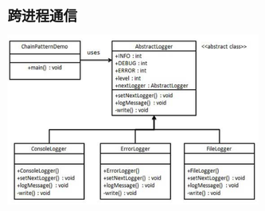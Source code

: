# 跨进程通信

![&#x8DE8;&#x8FDB;&#x7A0B;&#x65B9;&#x5F0F;&#x9009;&#x62E9;](../../../.gitbook/assets/image%20%288%29.png)

